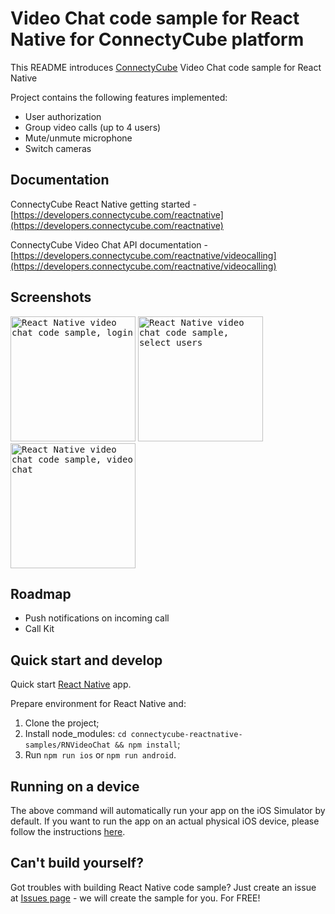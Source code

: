 # Video Chat code sample for React Native for ConnectyCube platform

This README introduces [ConnectyCube](https://connectycube.com) Video Chat code sample for React Native

Project contains the following features implemented:

- User authorization
- Group video calls (up to 4 users)
- Mute/unmute microphone
- Switch cameras

## Documentation

ConnectyCube React Native getting started - [https://developers.connectycube.com/reactnative](https://developers.connectycube.com/reactnative)

ConnectyCube Video Chat API documentation - [https://developers.connectycube.com/reactnative/videocalling](https://developers.connectycube.com/reactnative/videocalling)

## Screenshots

<kbd><img alt="React Native video chat code sample, login" src="https://developers.connectycube.com/docs/_images/code_samples/reactnative/reactnative_codesample_video_login.PNG" width="200" /></kbd> <kbd><img alt="React Native video chat code sample, select users" src="https://developers.connectycube.com/docs/_images/code_samples/reactnative/reactnative_codesample_video_select_users.PNG" width="200" /></kbd> <kbd><img alt="React Native video chat code sample, video chat" src="https://developers.connectycube.com/docs/_images/code_samples/reactnative/reactnative_codesample_video_video.PNG" width="200" /></kbd>

## Roadmap

- Push notifications on incoming call
- Call Kit

## Quick start and develop

Quick start [React Native](https://facebook.github.io/react-native/docs/getting-started.html) app.

Prepare environment for React Native and:

1. Clone the project;
2. Install node_modules: `cd connectycube-reactnative-samples/RNVideoChat && npm install`;
3. Run `npm run ios` or `npm run android`.

## Running on a device

The above command will automatically run your app on the iOS Simulator by default. If you want to run the app on an actual physical iOS device, please follow the instructions [here](https://facebook.github.io/react-native/docs/running-on-device).

## Can't build yourself?

Got troubles with building React Native code sample? Just create an issue at [Issues page](https://github.com/ConnectyCube/connectycube-reactnative-samples/issues) - we will create the sample for you. For FREE!
